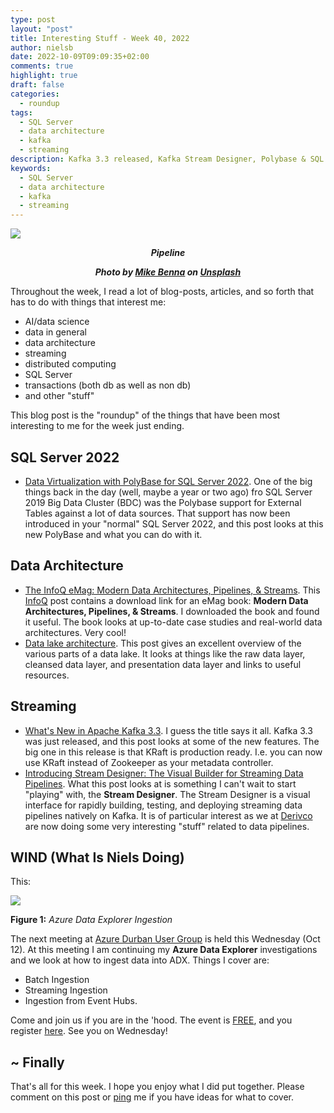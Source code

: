 ```yaml
---
type: post
layout: "post"
title: Interesting Stuff - Week 40, 2022
author: nielsb
date: 2022-10-09T09:09:35+02:00
comments: true
highlight: true
draft: false
categories:
  - roundup
tags:
  - SQL Server
  - data architecture
  - kafka
  - streaming
description: Kafka 3.3 released, Kafka Stream Designer, Polybase & SQL Server 2022, and other interesting topics.
keywords:
  - SQL Server
  - data architecture
  - kafka
  - streaming   
---
```


![](/images/posts/pipeline.jpg)

**<p style="text-align: center;"><em>Pipeline</em></p>**
**<p style="text-align: center;"><em>Photo by <a href="https://unsplash.com/@mbenna?utm_source=unsplash&utm_medium=referral&utm_content=creditCopyText">Mike Benna</a> on <a href="https://unsplash.com/s/photos/pipeline?utm_source=unsplash&utm_medium=referral&utm_content=creditCopyText">Unsplash</a>
  </em></p>**

Throughout the week, I read a lot of blog-posts, articles, and so forth that has to do with things that interest me:

* AI/data science
* data in general
* data architecture
* streaming
* distributed computing
* SQL Server
* transactions (both db as well as non db)
* and other "stuff"

This blog post is the "roundup" of the things that have been most interesting to me for the week just ending.

<!--more-->

## SQL Server 2022

* [Data Virtualization with PolyBase for SQL Server 2022][1]. One of the big things back in the day (well, maybe a year or two ago) fro SQL Server 2019 Big Data Cluster (BDC) was the Polybase support for External Tables against a lot of data sources. That support has now been introduced in your "normal" SQL Server 2022, and this post looks at this new PolyBase and what you can do with it.

## Data Architecture

* [The InfoQ eMag: Modern Data Architectures, Pipelines, & Streams][2]. This [InfoQ][iq] post contains a download link for an eMag book: **Modern Data Architectures, Pipelines, & Streams**. I downloaded the book and found it useful. The book looks at up-to-date case studies and real-world data architectures. Very cool!
* [Data lake architecture][3]. This post gives an excellent overview of the various parts of a data lake. It looks at things like the raw data layer, cleansed data layer, and presentation data layer and links to useful resources.

## Streaming

* [What's New in Apache Kafka 3.3][4]. I guess the title says it all. Kafka 3.3 was just released, and this post looks at some of the new features. The big one in this release is that KRaft is production ready. I.e. you can now use KRaft instead of Zookeeper as your metadata controller.
* [Introducing Stream Designer: The Visual Builder for Streaming Data Pipelines][5]. What this post looks at is something I can't wait to start "playing" with, the **Stream Designer**. The Stream Designer is a visual interface for rapidly building, testing, and deploying streaming data pipelines natively on Kafka. It is of particular interest as we at [Derivco](/derivco) are now doing some very interesting "stuff" related to data pipelines.

## WIND (What Is Niels Doing)

This:

![](/images/posts/adx-ingestion.png)

**Figure 1:** *Azure Data Explorer Ingestion*

The next meeting at [Azure Durban User Group][6] is held this Wednesday (Oct 12). At this meeting I am continuing my **Azure Data Explorer** investigations and we look at how to ingest data into ADX. Things I cover are:

* Batch Ingestion
* Streaming Ingestion
* Ingestion from Event Hubs.

Come and join us if you are in the 'hood. The event is [FREE][7], and you register [here][7]. See you on Wednesday!

## ~ Finally

That's all for this week. I hope you enjoy what I did put together. Please comment on this post or [ping][ma] me if you have ideas for what to cover.

[ma]: mailto:niels.it.berglund@gmail.com
[mp]: https://blog.acolyer.org
[iq]: https://www.infoq.com/
[ew]: http://sqlonice.com/
[re]: http://blog.revolutionanalytics.com
[sqsk]: https://www.sqlskills.com
[mdaveyblog]: https://mdavey.wordpress.com/
[charlblog]: https://charlla.com/

[jovpop]: https://twitter.com/JovanPop_MSFT
[bobw]: https://twitter.com/bobwardms
[revod]: https://twitter.com/revodavid
[lonny]: https://twitter.com/sqL_handLe
[ewtw]: https://twitter.com/sqlOnIce
[buckw]: https://twitter.com/BuckWoodyMSFT
[mattw]: https://twitter.com/matthewwarren
[murba]: https://twitter.com/muratdemirbas
[daveda]: https://twitter.com/davidthecoder
[adcol]: https://twitter.com/adriancolyer
[jesrod]: https://twitter.com/jrdothoughts
[tomaz]: https://twitter.com/tomaz_tsql
[dataart]: https://twitter.com/dataartisans
[luis]: https://twitter.com/luis_de_sousa
[benstop]: https://twitter.com/benstopford
[conflu]: https://twitter.com/confluentinc
[tylert]: https://twitter.com/tyler_treat
[andrewng]: https://twitter.com/AndrewYNg
[lawr]: https://twitter.com/bytezn
[jue]: https://twitter.com/b0rk
[yan]: https://twitter.com/theburningmonk
[danny]: https://twitter.com/g9yuayon
[rmoff]: https://twitter.com/rmoff
[ryansw]: https://twitter.com/ryanswanstrom
[pabloc]: https://twitter.com/pabloc_ds
[mklep]: https://twitter.com/martinkl
[mdavey]: https://twitter.com/matt_davey
[jboner]: https://twitter.com/jboner
[joeduff]: https://twitter.com/funcOfJoe
[charl]: https://twitter.com/charllamprecht
[dbricks]: https://twitter.com/databricks
[adsit]: https://twitter.com/SitnikAdam
[vicky]: https://twitter.com/vickyharp
[dscentral]: https://twitter.com/DataScienceCtrl
[natemc]: https://twitter.com/natemcmaster
[ads]: https://twitter.com/azuredatastudio
[travw]: https://twitter.com/radtravis
[emilk]: https://twitter.com/IsTheArchitect
[netflx]: https://netflixtechblog.com/

[1]: https://cloudblogs.microsoft.com/sqlserver/2022/10/05/data-virtualization-with-polybase-for-sql-server-2022/
[2]: https://www.infoq.com/minibooks/modern-data-architectures/
[3]: https://www.jamesserra.com/archive/2022/09/data-lake-architecture/
[4]: https://www.confluent.io/blog/apache-kafka-3-3-0-new-features-and-updates/
[5]: https://www.confluent.io/blog/building-streaming-data-pipelines-visually/
[6]: https://www.meetup.com/Azure-Transformation-Labs/
[7]: https://www.meetup.com/Azure-Transformation-Labs/events/288858267/
